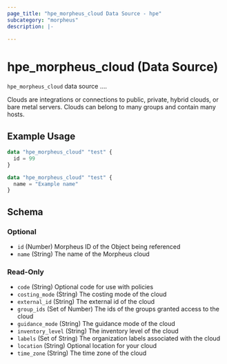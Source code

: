 ```yaml
---
page_title: "hpe_morpheus_cloud Data Source - hpe"
subcategory: "morpheus"
description: |-
  
---
```

# hpe_morpheus_cloud (Data Source)



`hpe_morpheus_cloud` data source ....

Clouds are integrations or connections to public, private, hybrid clouds, or bare metal servers. Clouds can belong to many groups and contain many hosts.

## Example Usage

```terraform
data "hpe_morpheus_cloud" "test" {
  id = 99
}
```

```terraform
data "hpe_morpheus_cloud" "test" {
  name = "Example name" 
}
```

<!-- schema generated by tfplugindocs -->
## Schema

### Optional

- `id` (Number) Morpheus ID of the Object being referenced
- `name` (String) The name of the Morpheus cloud

### Read-Only

- `code` (String) Optional code for use with policies
- `costing_mode` (String) The costing mode of the cloud
- `external_id` (String) The external id of the cloud
- `group_ids` (Set of Number) The ids of the groups granted access to the cloud
- `guidance_mode` (String) The guidance mode of the cloud
- `inventory_level` (String) The inventory level of the cloud
- `labels` (Set of String) The organization labels associated with the cloud
- `location` (String) Optional location for your cloud
- `time_zone` (String) The time zone of the cloud
